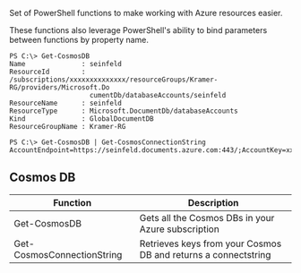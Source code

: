 Set of PowerShell functions to make working with Azure resources easier.

These functions also leverage PowerShell's ability to bind parameters between functions by property name.

```
PS C:\> Get-CosmosDB
Name              : seinfeld
ResourceId        : /subscriptions/xxxxxxxxxxxxxx/resourceGroups/Kramer-RG/providers/Microsoft.Do
                    cumentDb/databaseAccounts/seinfeld
ResourceName      : seinfeld
ResourceType      : Microsoft.DocumentDb/databaseAccounts
Kind              : GlobalDocumentDB
ResourceGroupName : Kramer-RG

PS C:\> Get-CosmosDB | Get-CosmosConnectionString
AccountEndpoint=https://seinfeld.documents.azure.com:443/;AccountKey=xxxxxxxx;Database=seinfeld

````

## Cosmos DB
| Function | Description|
|---|---|
|Get-CosmosDB|Gets all the Cosmos DBs in your Azure subscription
|Get-CosmosConnectionString|Retrieves keys from your Cosmos DB and returns a connectstring